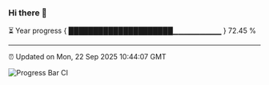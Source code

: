 ### Hi there 👋

⏳ Year progress { █████████████████████▁▁▁▁▁▁▁▁▁ } 72.45 %

---

⏰ Updated on Mon, 22 Sep 2025 10:44:07 GMT

![Progress Bar CI](https://github.com/IshwaranRudhara/GIT-ACTION/workflows/Progress%20Bar%20CI/badge.svg)
